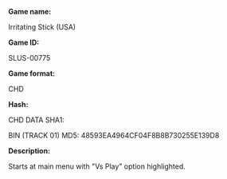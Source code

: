 **Game name:**

Irritating Stick (USA)

**Game ID:**

SLUS-00775

**Game format:**

CHD

**Hash:**

CHD DATA SHA1: 

BIN (TRACK 01) MD5: 48593EA4964CF04F8B8B730255E139D8

**Description:**

Starts at main menu with "Vs Play" option highlighted.